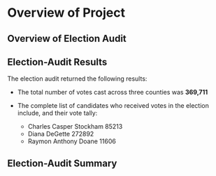 # Overview of Project


## Overview of Election Audit


## Election-Audit Results
The election audit returned the following results:

  - The total number of votes cast across three counties was **369,711**

  - The complete list of candidates who received votes in the election include, and their vote tally:
      - Charles Casper Stockham   85213
      - Diana DeGette             272892
      - Raymon Anthony Doane      11606


## Election-Audit Summary
